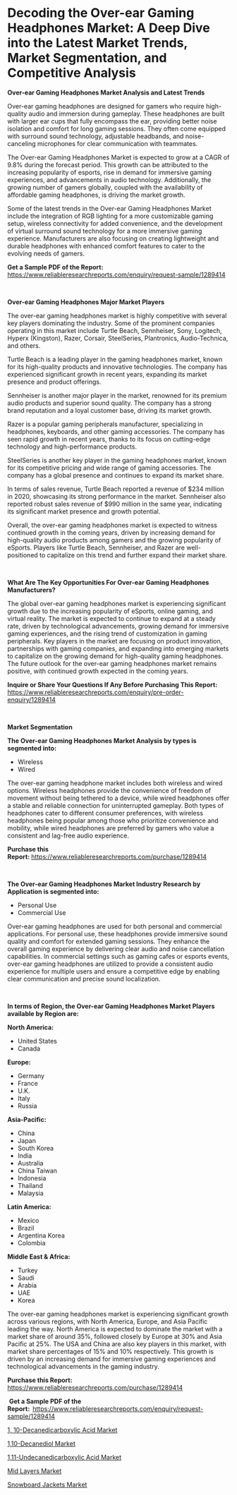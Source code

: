 <p><h1>Decoding the Over-ear Gaming Headphones Market: A Deep Dive into the Latest Market Trends, Market Segmentation, and Competitive Analysis</h1></p><p><strong>Over-ear Gaming Headphones Market Analysis and Latest Trends</strong></p>
<p><p>Over-ear gaming headphones are designed for gamers who require high-quality audio and immersion during gameplay. These headphones are built with larger ear cups that fully encompass the ear, providing better noise isolation and comfort for long gaming sessions. They often come equipped with surround sound technology, adjustable headbands, and noise-canceling microphones for clear communication with teammates.</p><p>The Over-ear Gaming Headphones Market is expected to grow at a CAGR of 9.8% during the forecast period. This growth can be attributed to the increasing popularity of esports, rise in demand for immersive gaming experiences, and advancements in audio technology. Additionally, the growing number of gamers globally, coupled with the availability of affordable gaming headphones, is driving the market growth.</p><p>Some of the latest trends in the Over-ear Gaming Headphones Market include the integration of RGB lighting for a more customizable gaming setup, wireless connectivity for added convenience, and the development of virtual surround sound technology for a more immersive gaming experience. Manufacturers are also focusing on creating lightweight and durable headphones with enhanced comfort features to cater to the evolving needs of gamers.</p></p>
<p><strong>Get a Sample PDF of the Report:&nbsp;</strong> <a href="https://www.reliableresearchreports.com/enquiry/request-sample/1289414">https://www.reliableresearchreports.com/enquiry/request-sample/1289414</a></p>
<p>&nbsp;</p>
<p><strong>Over-ear Gaming Headphones Major Market Players</strong></p>
<p><p>The over-ear gaming headphones market is highly competitive with several key players dominating the industry. Some of the prominent companies operating in this market include Turtle Beach, Sennheiser, Sony, Logitech, Hyperx (Kingston), Razer, Corsair, SteelSeries, Plantronics, Audio-Technica, and others.</p><p>Turtle Beach is a leading player in the gaming headphones market, known for its high-quality products and innovative technologies. The company has experienced significant growth in recent years, expanding its market presence and product offerings.</p><p>Sennheiser is another major player in the market, renowned for its premium audio products and superior sound quality. The company has a strong brand reputation and a loyal customer base, driving its market growth.</p><p>Razer is a popular gaming peripherals manufacturer, specializing in headphones, keyboards, and other gaming accessories. The company has seen rapid growth in recent years, thanks to its focus on cutting-edge technology and high-performance products.</p><p>SteelSeries is another key player in the gaming headphones market, known for its competitive pricing and wide range of gaming accessories. The company has a global presence and continues to expand its market share.</p><p>In terms of sales revenue, Turtle Beach reported a revenue of $234 million in 2020, showcasing its strong performance in the market. Sennheiser also reported robust sales revenue of $990 million in the same year, indicating its significant market presence and growth potential.</p><p>Overall, the over-ear gaming headphones market is expected to witness continued growth in the coming years, driven by increasing demand for high-quality audio products among gamers and the growing popularity of eSports. Players like Turtle Beach, Sennheiser, and Razer are well-positioned to capitalize on this trend and further expand their market share.</p></p>
<p>&nbsp;</p>
<p><strong>What Are The Key Opportunities For Over-ear Gaming Headphones Manufacturers?</strong></p>
<p><p>The global over-ear gaming headphones market is experiencing significant growth due to the increasing popularity of eSports, online gaming, and virtual reality. The market is expected to continue to expand at a steady rate, driven by technological advancements, growing demand for immersive gaming experiences, and the rising trend of customization in gaming peripherals. Key players in the market are focusing on product innovation, partnerships with gaming companies, and expanding into emerging markets to capitalize on the growing demand for high-quality gaming headphones. The future outlook for the over-ear gaming headphones market remains positive, with continued growth expected in the coming years.</p></p>
<p><strong>Inquire or Share Your Questions If Any Before Purchasing This Report:</strong> <a href="https://www.reliableresearchreports.com/enquiry/pre-order-enquiry/1289414">https://www.reliableresearchreports.com/enquiry/pre-order-enquiry/1289414</a></p>
<p>&nbsp;</p>
<p><strong>Market Segmentation</strong></p>
<p><strong>The Over-ear Gaming Headphones Market Analysis by types is segmented into:</strong></p>
<p><ul><li>Wireless</li><li>Wired</li></ul></p>
<p><p>The over-ear gaming headphone market includes both wireless and wired options. Wireless headphones provide the convenience of freedom of movement without being tethered to a device, while wired headphones offer a stable and reliable connection for uninterrupted gameplay. Both types of headphones cater to different consumer preferences, with wireless headphones being popular among those who prioritize convenience and mobility, while wired headphones are preferred by gamers who value a consistent and lag-free audio experience.</p></p>
<p><strong>Purchase this Report:&nbsp;</strong><a href="https://www.reliableresearchreports.com/purchase/1289414">https://www.reliableresearchreports.com/purchase/1289414</a></p>
<p>&nbsp;</p>
<p><strong>The Over-ear Gaming Headphones Market Industry Research by Application is segmented into:</strong></p>
<p><ul><li>Personal Use</li><li>Commercial Use</li></ul></p>
<p><p>Over-ear gaming headphones are used for both personal and commercial applications. For personal use, these headphones provide immersive sound quality and comfort for extended gaming sessions. They enhance the overall gaming experience by delivering clear audio and noise cancellation capabilities. In commercial settings such as gaming cafes or esports events, over-ear gaming headphones are utilized to provide a consistent audio experience for multiple users and ensure a competitive edge by enabling clear communication and precise sound localization.</p></p>
<p>&nbsp;</p>
<p><strong>In terms of Region, the Over-ear Gaming Headphones Market Players available by Region are:</strong></p>
<p>
    <p> <strong> North America: </strong>
        <ul>
            <li>United States</li>
            <li>Canada</li>
        </ul>
        </p> 
    <p> <strong> Europe: </strong>
        <ul>
            <li>Germany</li>
            <li>France</li>
            <li>U.K.</li>
            <li>Italy</li>
            <li>Russia</li>
        </ul>
        </p> 
    <p> <strong> Asia-Pacific: </strong>
        <ul>
            <li>China</li>
            <li>Japan</li>
            <li>South Korea</li>
            <li>India</li>
            <li>Australia</li>
            <li>China Taiwan</li>
            <li>Indonesia</li>
            <li>Thailand</li>
            <li>Malaysia</li>
        </ul>
        </p> 
    <p> <strong> Latin America: </strong>
        <ul>
            <li>Mexico</li>
            <li>Brazil</li>
            <li>Argentina Korea</li>
            <li>Colombia</li>
        </ul>
        </p> 
    <p> <strong> Middle East & Africa: </strong>
        <ul>
            <li>Turkey</li>
            <li>Saudi</li>
            <li>Arabia</li>
            <li>UAE</li>
            <li>Korea</li>
        </ul>
    </p>
    </p>
<p><p>The over-ear gaming headphones market is experiencing significant growth across various regions, with North America, Europe, and Asia Pacific leading the way. North America is expected to dominate the market with a market share of around 35%, followed closely by Europe at 30% and Asia Pacific at 25%. The USA and China are also key players in this market, with market share percentages of 15% and 10% respectively. This growth is driven by an increasing demand for immersive gaming experiences and technological advancements in the gaming industry.</p></p>
<p><strong>Purchase this Report: </strong><a href="https://www.reliableresearchreports.com/purchase/1289414">https://www.reliableresearchreports.com/purchase/1289414</a></p>
<p>&nbsp;<strong>Get a Sample PDF of the Report:&nbsp;&nbsp;</strong><a href="https://www.reliableresearchreports.com/enquiry/request-sample/1289414">https://www.reliableresearchreports.com/enquiry/request-sample/1289414</a></p>
<p><strong></strong></p>
<p><p><a href="https://florentine-yuzu-f42.notion.site/1-10-Decanedicarboxylic-Acid-Market-Offer-Valuable-Insights-into-Market-Size-Market-Share-Market--391e3c77ab2146a99bb38d8bf1c6b0ac">1, 10-Decanedicarboxylic Acid Market</a></p><p><a href="https://fuschia-pecorino-a6d.notion.site/1-10-Decanediol-Market-Analysis-and-Market-Size-Global-Industry-Overview-Market-Segmentation-and-F-c0263c58928a41c59a67072016818672">1,10-Decanediol Market</a></p><p><a href="https://changeable-paste-463.notion.site/1-11-Undecanedicarboxylic-Acid-Market-A-Comprehensive-Report-of-its-Market-Share-Growth-Trends-20-2f4c59b72d6647f7bd08841e66bd34b0">1,11-Undecanedicarboxylic Acid Market</a></p><p><a href="https://view.publitas.com/reportprime-1/global-mid-layers-market-size-and-market-trends-insights-and-projections-from-2024-to-2031/">Mid Layers Market</a></p><p><a href="https://view.publitas.com/reportprime-1/snowboard-jackets-market-offers-provide-insightful-data-for-the-time-period-from-2024-to-2031-and-also-provide-analysis-based-on-application-type-and-region/">Snowboard Jackets Market</a></p></p>